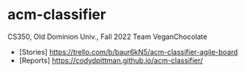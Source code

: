 # acm-classifier
CS350, Old Dominion Univ., Fall 2022
Team VeganChocolate
* [Stories] https://trello.com/b/baur6kN5/acm-classifier-agile-board
* [Reports] https://codydpittman.github.io/acm-classifier/

